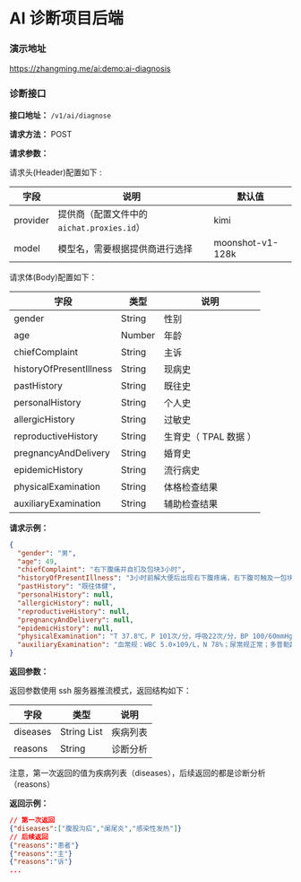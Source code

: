 # AI 诊断项目后端

### 演示地址

https://zhangming.me/ai:demo:ai-diagnosis

### 诊断接口

**接口地址：** `/v1/ai/diagnose`

**请求方法：** POST

**请求参数：**

请求头(Header)配置如下 :

| 字段       | 说明                              | 默认值 |
|----------|---------------------------------|-----|
| provider | 提供商（配置文件中的 `aichat.proxies.id`） | kimi |
| model    | 模型名，需要根据提供商进行选择                 | moonshot-v1-128k|

请求体(Body)配置如下：

| 字段                      | 类型     | 说明             |
|-------------------------|--------|----------------|
| gender                  | String | 性别             |
| age                     | Number | 年龄             |
| chiefComplaint          | String | 主诉             |
| historyOfPresentIllness | String | 现病史            |
| pastHistory             | String | 既往史            |
| personalHistory         | String | 个人史            |
| allergicHistory         | String | 过敏史            |
| reproductiveHistory     | String | 生育史（ TPAL 数据 ） |
| pregnancyAndDelivery    | String | 婚育史            |
| epidemicHistory         | String | 流行病史           |
| physicalExamination     | String | 体格检查结果         |
| auxiliaryExamination    | String | 辅助检查结果         |

**请求示例：**

```json
{
  "gender": "男",
  "age": 49,
  "chiefComplaint": "右下腹痛并自扪及包块3小时",
  "historyOfPresentIllness": "3小时前解大便后出现右下腹疼痛，右下腹可触及一包块，既往体健",
  "pastHistory": "既往体健",
  "personalHistory": null,
  "allergicHistory": null,
  "reproductiveHistory": null,
  "pregnancyAndDelivery": null,
  "epidemicHistory": null,
  "physicalExamination": "T 37.8℃，P 101次/分，呼吸22次/分，BP 100/60mmHg。腹软，未见胃肠型蠕动波，肝脾肋下未及，右侧腹股沟区可扪及一圆形肿块(4cm×4cm)，有压痛、界欠清，肿块位于腹股沟韧带上内方",
  "auxiliaryExamination": "血常规：WBC 5.0×109/L，N 78%；尿常规正常；多普勒超声：腹股沟纵切见多层分布混合回声区(4-5cm)，远端膨大，边界整齐；腹部X线：阶梯状液气平"
}
```

**返回参数：**

返回参数使用 ssh 服务器推流模式，返回结构如下：

| 字段       | 类型          | 说明   |
|----------|-------------|------|
| diseases | String List | 疾病列表 |
| reasons  | String      | 诊断分析 |

注意，第一次返回的值为疾病列表（diseases），后续返回的都是诊断分析 （reasons）

**返回示例：**

```json lines
// 第一次返回
{"diseases":["腹股沟疝","阑尾炎","感染性发热"]}
// 后续返回
{"reasons":"患者"}
{"reasons":"主"}
{"reasons":"诉"}
...
```